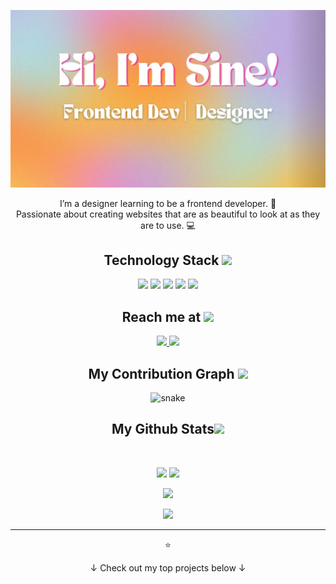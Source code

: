 
<!--  https://ritik307.github.io/portfolio/  -->
<p align="center">
 
</p align="center">
<img src="images/Hi-Sine.jpg" />

<p align="center">
  I’m a designer learning to be a frontend developer. 🎨 <br>
 Passionate about creating websites that are as beautiful to look at as they are to use. 💻
</p>  


<h2 align="center">Technology Stack <img src="https://github.com/ritik307/ritik307/blob/main/images/laptop.gif" width="50"></h2>

<p align="center">
 
<img src="https://img.shields.io/badge/-HTML5-E34F26?style=flat-square&logo=html5&logoColor=white"/>
<img src="https://img.shields.io/badge/-CSS3-1572B6?style=flat-square&logo=css3"/>
<!-- <img src="https://img.shields.io/badge/-Bootstrap-563D7C?style=flat-square&logo=bootstrap"/> -->
<img src="https://img.shields.io/badge/-JavaScript-black?style=flat-square&logo=javascript"/>

<img src="https://img.shields.io/badge/-Git-black?style=flat-square&logo=git"/>
<img src="https://img.shields.io/badge/-GitHub-black?style=flat-square&logo=github"/>
</p>

<h2 align="center">Reach me at <img src="https://media0.giphy.com/media/jqNPzdTTxQfOgOqpO4/source.gif" width="50"></h2>

<p align="center">
<a href="mailto: sine.wilt22@gmail.com">
 <img src="https://img.shields.io/badge/-sinecwilt-c14438?style=flat-square&logo=Gmail&logoColor=white&link=mailto:sine.wilt22@gmail.com"/>
</a>
<a href="https://www.linkedin.com/in/sine-wilt-49b497352/">
 <img src="https://img.shields.io/badge/-sinecwilt-blue?style=flat-square&logo=Linkedin&logoColor=white&link=https://www.linkedin.com/in/michaeljwilt/"/>
</a>
 
</a>
</p>


<h2 align="center">
  My Contribution Graph <img src="https://media.giphy.com/media/xUA7aZeLE2e0P7Znz2/giphy.gif" width="50">
</h2>
<p align="center">
  <img src="https://github.com/ritik307/ritik307/raw/output/github-contribution-grid-snake.svg" alt="snake"></center>
</p>

<h2 align="center">
  My Github Stats<img src="https://media.giphy.com/media/VgCDAzcKvsR6OM0uWg/giphy.gif" width="50">
</h2>
 
<br>

<p align = "center">
  <img  src = "https://github-readme-stats.vercel.app/api?username=sinecwilt&show_icons=true&theme=radical&line_height=27">
  <img src = "https://github-readme-stats.vercel.app/api/top-langs/?username=sinecwilt&hide=html,css,java&theme=radical">
</p>

<p align = "center">
 <img  src="https://github-readme-streak-stats.herokuapp.com/?user=sinecwilt&show_icons=true&locale=en&layout=compact&theme=radical&line_height=0" />
</p> 

<p align = "center">
 <img src="https://activity-graph.herokuapp.com/graph?username=sinecwilt&theme=redical">
</p> 
<hr>
<p align="center">⭐</p>
<p align="center">↓ Check out my top projects below ↓ </p>
